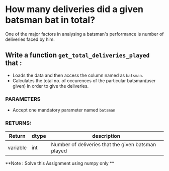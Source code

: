 # How many deliveries did a given batsman bat in total?

One of the major factors in analysing 
a batsman's performance is number of deliveries faced by him.

## Write a function `get_total_deliveries_played` that :
- Loads the data and then access the column named as `batsman`.
- Calculates the total no. of occurences of the particular batsman(user given) in order to give the deliveries.  


### PARAMETERS
- Accept one mandatory parameter named `batsman`

### RETURNS:
 Return | dtype | description |
| --- | --- | --- |
| variable | int | Number of deliveries that the given batsman played |

**Note  : Solve this Assignment using numpy only **


